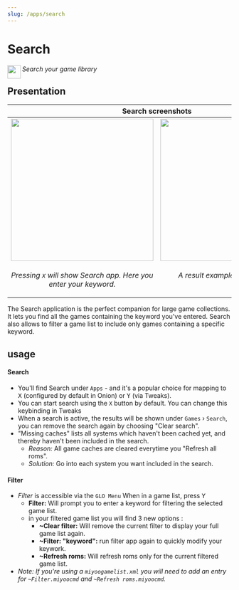 ```yaml
---
slug: /apps/search
---
```


# Search

*Search your game library*<sup><img align="left" src="https://user-images.githubusercontent.com/44569252/189498482-2590f31f-cca2-46e9-a316-3af98828446a.png" width="30" /></sup>


## Presentation


<table><thead>
<th colspan="2"><b>Search screenshots</b></th>
</thead><tr>
<td width="50%" align="center" valign="top"><img src="https://user-images.githubusercontent.com/44569252/189498639-8e2a43a6-4020-4492-b4b1-6e3f0c0d5fd6.png" width="320" /> </td>
<td width="50%" align="center" valign="top"><img src="https://user-images.githubusercontent.com/44569252/189498645-f615dd73-ed0c-4505-a439-5fb5b611237d.png" width="320" /> </td>
</tr><tr>
<td align="center" valign="top"><p><i>Pressing <kbd>X</kbd> will show Search app. Here you enter your keyword.</i></p></td>
<td align="center" valign="top"><p><i>A result example of search app.</i></p></td>
</tr></table>


<p align="center">    </p>

The Search application is the perfect companion for large game collections. It lets you find all the games containing the keyword you've entered.
Search also allows to filter a game list to include only games containing a specific keyword.

## usage

#### **Search**

- You'll find Search under `Apps` - and it's a popular choice for mapping to <kbd>X</kbd> (configured by default in Onion) or <kbd>Y</kbd> (via Tweaks).
- You can start search using the `X` button by default. You can change this keybinding in Tweaks
- When a search is active, the results will be shown under `Games` › `Search`, you can remove the search again by choosing "Clear search".
- "Missing caches" lists all systems which haven't been cached yet, and thereby haven't been included in the search.
  - *Reason:* All game caches are cleared everytime you "Refresh all roms".
  - *Solution:* Go into each system you want included in the search.


#### **Filter**

- *Filter* is accessible via the `GLO Menu` When in a game list, press <kbd>Y</kbd>
  - **Filter:** Will prompt you to enter a keyword for filtering the selected game list.
  - in your filtered game list you will find 3 new options :
    - **~Clear filter:** Will remove the current filter to display your full game list again.
    - **~Filter: "keyword":** run filter app again to quickly modify your keywork.
    - **~Refresh roms:** Will refresh roms only for the current filtered game list.
- *Note: If you're using a `miyoogamelist.xml` you will need to add an entry for `~Filter.miyoocmd` and `~Refresh roms.miyoocmd`.*


